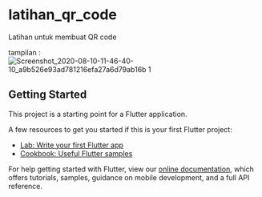 # latihan_qr_code
Latihan untuk membuat QR code 

tampilan : 
![Screenshot_2020-08-10-11-46-40-10_a9b526e93ad781216efa27a6d79ab16b 1](https://user-images.githubusercontent.com/60292040/89752610-5113f700-daff-11ea-9fc7-0590dc168346.jpg)


## Getting Started

This project is a starting point for a Flutter application.

A few resources to get you started if this is your first Flutter project:

- [Lab: Write your first Flutter app](https://flutter.dev/docs/get-started/codelab)
- [Cookbook: Useful Flutter samples](https://flutter.dev/docs/cookbook)

For help getting started with Flutter, view our
[online documentation](https://flutter.dev/docs), which offers tutorials,
samples, guidance on mobile development, and a full API reference.
